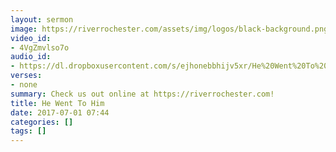 ```yaml
---
layout: sermon
image: https://riverrochester.com/assets/img/logos/black-background.png
video_id:
- 4VgZmvlso7o
audio_id:
- https://dl.dropboxusercontent.com/s/ejhonebbhijv5xr/He%20Went%20To%20Him.mp3?dl=0
verses:
- none
summary: Check us out online at https://riverrochester.com!
title: He Went To Him
date: 2017-07-01 07:44
categories: []
tags: []
---
```

